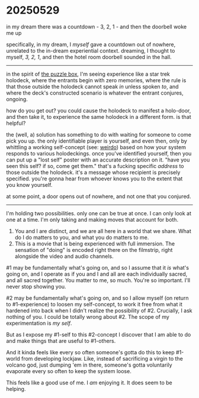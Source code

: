 # 20250529

in my dream there was a countdown - 3, 2, 1 - and then the doorbell woke me up

specifically, in my dream, I _myself_ gave a countdown out of nowhere, unrelated to the in-dream experiential context. dreaming, I thought to myself, _3, 2, 1_, and then the hotel room doorbell sounded in the hall.

***

in the spirit of [the puzzle box](../../2024/11/25.md), I'm seeing experience like a star trek holodeck, where the entrants begin with zero memories, where the rule is that those outside the holodeck cannot speak _in_ unless spoken _to_, and where the deck's constructed scenario is whatever the entrant conjures, ongoing.

how do you get out? you could cause the holodeck to manifest a holo-door, and then take it, to experience the same holodeck in a different form. is that helpful?

the (well, a) solution has something to do with waiting for someone to come pick you up. the only identifiable player is yourself, and even then, only by whittling a working self-concept (see: [weirdo](../../2024/10/13/)) based on how your system responds to various holodeckings. once you've identified yourself, then you can put up a "lost self" poster with an accurate description on it. "have you seen this self? if so, come get them." that's a fucking specific _address_ to those outside the holodeck. it's a message whose recipient is precisely specified. you're gonna hear from whoever knows you to the extent that you know yourself.

at some point, a door opens out of nowhere, and not one that you conjured.

***

I'm holding two possibilities. only one can be true at once. I can only look at one at a time. I'm only taking and making moves that account for both.

1. You and I are distinct, and we are all here in a world that we share. What do I do matters to you, and what you do matters to me.
2. This is a movie that is being experienced with full immersion. The sensation of "doing" is encoded right there on the filmstrip, right alongside the video and audio channels.

\#1 may be fundamentally what's going on, and so I assume that it _is_ what's going on, and I operate as if you and I and all are each individually sacred, and all sacred together. You matter to me, so much. You're so important. I'll never stop showing you.

\#2 may be fundamentally what's going on, and so I allow myself (on return to #1-experience) to loosen my self-concept, to work it free from what it hardened into back when I didn't realize the possibility of #2. Crucially, I ask nothing of you. I could be totally wrong about #2. The scope of my experimentation is _my self_.

But as I expose my #1-self to this #2-concept I discover that I am able to do and make things that are useful to #1-others.

And it kinda feels like every so often someone's gotta do this to keep #1-world from developing lockjaw. Like, instead of sacrificing a virgin to the volcano god, just dumping 'em in there, someone's gotta voluntarily evaporate every so often to keep the system loose.

This feels like a good use of me. I _am_ enjoying it. It does seem to be helping.
